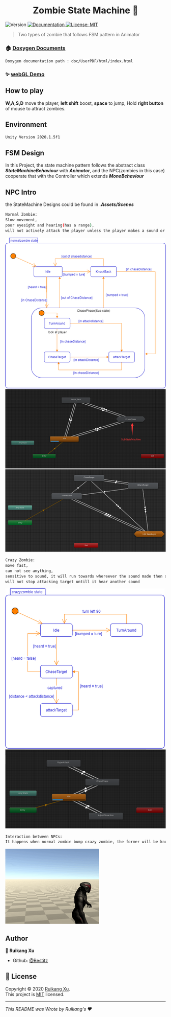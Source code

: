 <h1 align="center">Zombie State Machine 👋</h1>
<p>
  <img alt="Version" src="https://img.shields.io/badge/version-V0.1-blue.svg?cacheSeconds=2592000" />
  <a href="doc/UserPDF/html/index.html" target="_blank">
    <img alt="Documentation" src="https://img.shields.io/badge/documentation-yes-brightgreen.svg" />
  </a>
  <a href="todo" target="_blank">
    <img alt="License: MIT" src="https://img.shields.io/badge/License-MIT-yellow.svg" />
  </a>
</p>

> Two types of zombie that follows FSM pattern in Animator

### 🏠 [Doxygen Documents](#)
```sh
Doxygen documentation path : doc/UserPDF/html/index.html
```

### ✨ [webGL Demo](https://monsterlady.github.io/ZombieNPC/)

## How to play

**W,A,S,D** move the player, **left shift** boost, **space** to jump,
Hold **right button** of mouse to attract zombies.

## Environment

```sh
Unity Version 2020.1.5f1
```
## FSM Design
In this Project, the state machine pattern follows the abstract class ***StateMachineBehaviour*** with ***Animator***,
and the NPC(zombies in this case) cooperate that with the Controller which extends ***MonoBehaviour***

## NPC Intro
the StateMachine Designs could be found in ***.Assets/Scenes***
```sh
Normal Zombie: 
Slow movement, 
poor eyesight and hearing(has a range), 
will not actively attack the player unless the player makes a sound or being bumped
```
![avatar](https://github.com/monsterlady/ZombieNPC/blob/master/newDoc/nzState.png)
![avatar](https://github.com/monsterlady/ZombieNPC/blob/master/doc/NormalZombie1.png)
![avatar](https://github.com/monsterlady/ZombieNPC/blob/master/doc/normalZombie2.png)
```sh
Crazy Zombie:
move fast,
can not see anything,
sensitive to sound, it will run towards whereever the sound made then starting to attack
will not stop attacking target untill it hear another sound
```
![avatar](https://github.com/monsterlady/ZombieNPC/blob/master/newDoc/czState.png)
![avatar](https://github.com/monsterlady/ZombieNPC/blob/master/doc/crazyZombieState.png)

```sh
Interaction between NPCs:
It happens when normal zombie bump crazy zombie, the former will be knocked back, the latter will adjust direction to aviod being bothered.
```
![avatar](https://github.com/monsterlady/ZombieNPC/blob/master/doc/GIF%202020-10-2%2020-45-35.gif)

## Author

👤 **Ruikang Xu**

* Github: [@Bestitz](https://github.com/monsterlady)



## 📝 License

Copyright © 2020 [Ruikang Xu](https://github.com/Bestitz).<br />
This project is [MIT](https://github.com/monsterlady/ZombieNPC/blob/master/LICENSE) licensed.

***
_This README was Wrote by Ruikang's ❤️_
